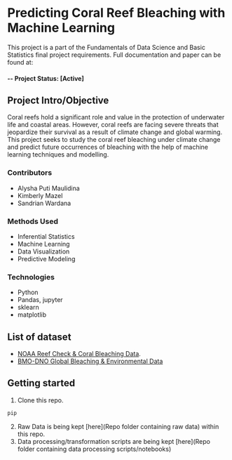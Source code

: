 # Predicting Coral Reef Bleaching with Machine Learning

This project is a part of the Fundamentals of Data Science and Basic Statistics final project requirements. Full documentation and paper can be found at: 

#### -- Project Status: [Active]

## Project Intro/Objective
Coral reefs hold a significant role and value in the protection of underwater life and coastal areas.  However, coral reefs are facing severe threats that jeopardize their survival as a result of climate change and global warming. This project seeks to study the coral reef bleaching under climate change and predict future occurrences of bleaching with the help of machine learning techniques and modelling. 

### Contributors
* Alysha Puti Maulidina
* Kimberly Mazel
* Sandrian Wardana

### Methods Used
* Inferential Statistics
* Machine Learning
* Data Visualization
* Predictive Modeling

### Technologies
* Python
* Pandas, jupyter
* sklearn
* matplotlib

## List of dataset

* [NOAA Reef Check & Coral Bleaching Data](https://www.kaggle.com/datasets/oasisdata/noaa-reef-check-coral-bleaching-data).
* [BMO-DNO Global Bleaching & Environmental Data](https://www.bco-dmo.org/dataset/773466) 

## Getting started

1. Clone this repo.
```bash
pip 
```
2. Raw Data is being kept [here](Repo folder containing raw data) within this repo.
3. Data processing/transformation scripts are being kept [here](Repo folder containing data processing scripts/notebooks)
